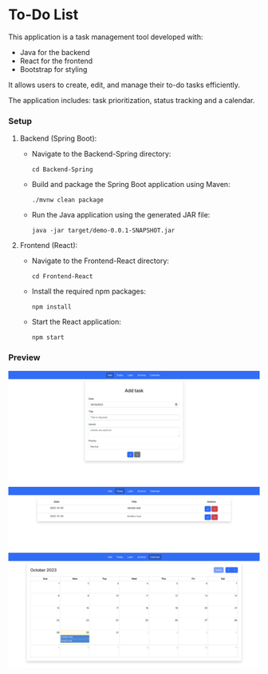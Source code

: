 # To-Do List

This application is a task management tool developed with:
- Java for the backend
- React for the frontend
- Bootstrap for styling

It allows users to create, edit, and manage their to-do tasks efficiently.

The application includes: task prioritization, status tracking and a calendar.

### Setup

1. Backend (Spring Boot):

   - Navigate to the Backend-Spring directory:
     ```
     cd Backend-Spring
     ```

   - Build and package the Spring Boot application using Maven:
     ```
     ./mvnw clean package
     ```

   - Run the Java application using the generated JAR file:
     ```
     java -jar target/demo-0.0.1-SNAPSHOT.jar
     ```

2. Frontend (React):

   - Navigate to the Frontend-React directory:
     ```
     cd Frontend-React
     ```

   - Install the required npm packages:
     ```
     npm install
     ```

   - Start the React application:
     ```
     npm start
     ```

### Preview

![Add task](/Frontend-React/public/screenshots/to-do-list-add-task.png)
![Today's tasks](/Frontend-React/public/screenshots/to-do-list-today.png)
![Calendar](/Frontend-React/public/screenshots/to-do-list-calendar.png)

